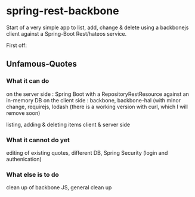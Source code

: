 spring-rest-backbone
====================

Start of a very simple app to list, add, change & delete using a backbonejs client against a Spring-Boot Rest/hateos service.



First off:

## Unfamous-Quotes

### What it can do
on the server side : Spring Boot with a RepositoryRestResource against an in-memory DB
on the client side : backbone, backbone-hal (with minor change, requirejs, lodash 
(there is a working version with curl, which I will remove soon)

listing, adding & deleting items client & server side 


### What it cannot do yet

editing of existing quotes, different DB, Spring Security (login and authenication)

### What else is to do
clean up of backbone JS, general clean up

